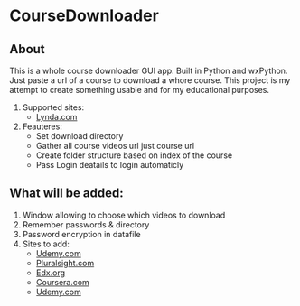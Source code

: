 # CourseDownloader

## About

This is a whole course downloader GUI app. Built in Python and wxPython.
Just paste a url of a course to download a whore course.
This project is my attempt to create something usable and for my educational purposes.

1. Supported sites:
    - <a href="https://lynda.com">Lynda.com</a>
2. Feauteres:
    - Set download directory
    - Gather all course videos url just course url
    - Create folder structure based on index of the course
    - Pass Login deatails to login automaticly 
    


## What will be added:

1. Window allowing to choose which videos to download
2. Remember passwords & directory
3. Password encryption in datafile
4. Sites to add:
    - <a href="https://udemy.com">Udemy.com</a>
    - <a href="https://pluralsight.com">Pluralsight.com</a>
    - <a href="https://edx.org">Edx.org</a>
    - <a href="https://coursera.org">Coursera.com</a>
    - <a href="https://.com">Udemy.com</a>

    
    
    
    
    
    
    